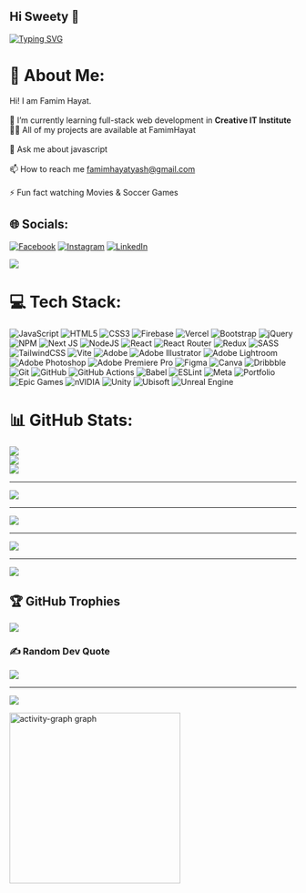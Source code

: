 ## Hi Sweety 👋


  <a href="https://git.io/typing-svg"><img src="https://readme-typing-svg.demolab.com?font=Fira+Code&weight=300&size=24&duration=4000&pause=1000&color=1CCFBE&center=false&amp&width=800&amp&lines=Hi!+Welcome+to+%7B%3C+FamimHayat's+%2F+%3E%7D+Git-hub+Profile;Front-End+Developer+%7C%7C+React+Developer;Always+jump+to+Learning+%26+Improving+" alt="Typing SVG" /></a> 


# 💫 About Me:
Hi! I am Famim Hayat.<br><br>🌱 I’m currently learning full-stack web development in **Creative IT Institute**<br>👨‍💻 All of my projects are available at FamimHayat<br><br>💬 Ask me about javascript<br><br>📫 How to reach me famimhayatyash@gmail.com<br><br>⚡ Fun fact watching Movies & Soccer Games


## 🌐 Socials:
[![Facebook](https://img.shields.io/badge/Facebook-%231877F2.svg?logo=Facebook&logoColor=white)](https://facebook.com/FamimHayatYash) [![Instagram](https://img.shields.io/badge/Instagram-%23E4405F.svg?logo=Instagram&logoColor=white)](https://instagram.com/famim.2002) [![LinkedIn](https://img.shields.io/badge/LinkedIn-%230077B5.svg?logo=linkedin&logoColor=white)](https://linkedin.com/in/famim-hayat) 

<div align="left">
  <img src="https://profile-counter.glitch.me/FamimHayat/count.svg?"  />
</div>

# 💻 Tech Stack:
![JavaScript](https://img.shields.io/badge/javascript-%23323330.svg?style=plastic&logo=javascript&logoColor=%23F7DF1E) ![HTML5](https://img.shields.io/badge/html5-%23E34F26.svg?style=plastic&logo=html5&logoColor=white) ![CSS3](https://img.shields.io/badge/css3-%231572B6.svg?style=plastic&logo=css3&logoColor=white) ![Firebase](https://img.shields.io/badge/firebase-%23039BE5.svg?style=plastic&logo=firebase) ![Vercel](https://img.shields.io/badge/vercel-%23000000.svg?style=plastic&logo=vercel&logoColor=white) ![Bootstrap](https://img.shields.io/badge/bootstrap-%238511FA.svg?style=plastic&logo=bootstrap&logoColor=white) ![jQuery](https://img.shields.io/badge/jquery-%230769AD.svg?style=plastic&logo=jquery&logoColor=white) ![NPM](https://img.shields.io/badge/NPM-%23CB3837.svg?style=plastic&logo=npm&logoColor=white) ![Next JS](https://img.shields.io/badge/Next-black?style=plastic&logo=next.js&logoColor=white) ![NodeJS](https://img.shields.io/badge/node.js-6DA55F?style=plastic&logo=node.js&logoColor=white) ![React](https://img.shields.io/badge/react-%2320232a.svg?style=plastic&logo=react&logoColor=%2361DAFB) ![React Router](https://img.shields.io/badge/React_Router-CA4245?style=plastic&logo=react-router&logoColor=white) ![Redux](https://img.shields.io/badge/redux-%23593d88.svg?style=plastic&logo=redux&logoColor=white) ![SASS](https://img.shields.io/badge/SASS-hotpink.svg?style=plastic&logo=SASS&logoColor=white) ![TailwindCSS](https://img.shields.io/badge/tailwindcss-%2338B2AC.svg?style=plastic&logo=tailwind-css&logoColor=white) ![Vite](https://img.shields.io/badge/vite-%23646CFF.svg?style=plastic&logo=vite&logoColor=white) ![Adobe](https://img.shields.io/badge/adobe-%23FF0000.svg?style=plastic&logo=adobe&logoColor=white) ![Adobe Illustrator](https://img.shields.io/badge/adobe%20illustrator-%23FF9A00.svg?style=plastic&logo=adobe%20illustrator&logoColor=white) ![Adobe Lightroom](https://img.shields.io/badge/Adobe%20Lightroom-31A8FF.svg?style=plastic&logo=Adobe%20Lightroom&logoColor=white) ![Adobe Photoshop](https://img.shields.io/badge/adobe%20photoshop-%2331A8FF.svg?style=plastic&logo=adobe%20photoshop&logoColor=white) ![Adobe Premiere Pro](https://img.shields.io/badge/Adobe%20Premiere%20Pro-9999FF.svg?style=plastic&logo=Adobe%20Premiere%20Pro&logoColor=white) ![Figma](https://img.shields.io/badge/figma-%23F24E1E.svg?style=plastic&logo=figma&logoColor=white) ![Canva](https://img.shields.io/badge/Canva-%2300C4CC.svg?style=plastic&logo=Canva&logoColor=white) ![Dribbble](https://img.shields.io/badge/Dribbble-EA4C89?style=plastic&logo=dribbble&logoColor=white) ![Git](https://img.shields.io/badge/git-%23F05033.svg?style=plastic&logo=git&logoColor=white) ![GitHub](https://img.shields.io/badge/github-%23121011.svg?style=plastic&logo=github&logoColor=white) ![GitHub Actions](https://img.shields.io/badge/github%20actions-%232671E5.svg?style=plastic&logo=githubactions&logoColor=white) ![Babel](https://img.shields.io/badge/Babel-F9DC3e?style=plastic&logo=babel&logoColor=black) ![ESLint](https://img.shields.io/badge/ESLint-4B3263?style=plastic&logo=eslint&logoColor=white) ![Meta](https://img.shields.io/badge/Meta-%230467DF.svg?style=plastic&logo=Meta&logoColor=white) ![Portfolio](https://img.shields.io/badge/Portfolio-%23000000.svg?style=plastic&logo=firefox&logoColor=#FF7139) ![Epic Games](https://img.shields.io/badge/epicgames-%23313131.svg?style=plastic&logo=epicgames&logoColor=white) ![nVIDIA](https://img.shields.io/badge/nVIDIA-%2376B900.svg?style=plastic&logo=nVIDIA&logoColor=white) ![Unity](https://img.shields.io/badge/unity-%23000000.svg?style=plastic&logo=unity&logoColor=white) ![Ubisoft](https://img.shields.io/badge/Ubisoft-%23F5F5F5.svg?style=plastic&logo=Ubisoft&logoColor=black) ![Unreal Engine](https://img.shields.io/badge/unrealengine-%23313131.svg?style=plastic&logo=unrealengine&logoColor=white)

# 📊 GitHub Stats:
![](https://github-readme-stats.vercel.app/api?username=famimhayat&theme=dark&hide_border=false&include_all_commits=false&count_private=false)<br/>
![](https://nirzak-streak-stats.vercel.app/?user=famimhayat&theme=dark&hide_border=false)<br/>
![](https://github-readme-stats.vercel.app/api/top-langs/?username=famimhayat&theme=dark&hide_border=false&include_all_commits=false&count_private=false&layout=compact)

---
[![](https://visitcount.itsvg.in/api?id=famimhayat&icon=0&color=0)](https://visitcount.itsvg.in)

<!-- Proudly created with GPRM ( https://gprm.itsvg.in ) -->
---
[![](https://visitcount.itsvg.in/api?id=famimhayat&icon=0&color=0)](https://visitcount.itsvg.in)

<!-- Proudly created with GPRM ( https://gprm.itsvg.in ) -->

---
[![](https://visitcount.itsvg.in/api?id=famimhayat&icon=0&color=0)](https://visitcount.itsvg.in)

<!-- Proudly created with GPRM ( https://gprm.itsvg.in ) -->

---
[![](https://visitcount.itsvg.in/api?id=famimhayat&icon=0&color=0)](https://visitcount.itsvg.in)

<!-- Proudly created with GPRM ( https://gprm.itsvg.in ) -->

## 🏆 GitHub Trophies
![](https://github-profile-trophy.vercel.app/?username=FamimHayat&theme=radical&no-frame=false&no-bg=true&margin-w=4)

### ✍️ Random Dev Quote
![](https://quotes-github-readme.vercel.app/api?type=horizontal&theme=radical)

---
[![](https://visitcount.itsvg.in/api?id=FamimHayat&icon=0&color=0)](https://visitcount.itsvg.in)

<div align="left">
  <img src="https://github-readme-activity-graph.vercel.app/graph?username=FamimHayat&radius=16&theme=github-dark&area=true&order=5&hide_title=false&custom_title=famim's%_Profile" height="300" alt="activity-graph graph"  />
</div>
